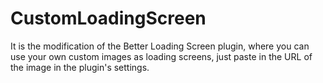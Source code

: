 # CustomLoadingScreen
It is the modification of the Better Loading Screen plugin, where you can use your own custom images as loading screens, just paste in the URL of the image in the plugin's settings.
